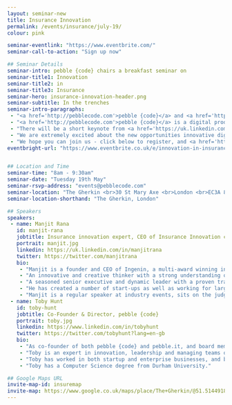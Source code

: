 ```yaml
---
layout: seminar-new
title: Insurance Innovation
permalink: /events/insurance/july-19/
colour: pink

seminar-eventlink: "https://www.eventbrite.com/"
seminar-call-to-action: "Sign up now"

## Seminar Details
seminar-intro: pebble {code} chairs a breakfast seminar on
seminar-title1: Innovation
seminar-title2: in
seminar-title3: Insurance
seminar-hero: insurance-innovation-header.png
seminar-subtitle: In the trenches
seminar-intro-paragraphs:
 - "<a href='http://pebblecode.com'>pebble {code}</a> and <a href='http://www.ingenin.com/'>Ingenin</a> invite you to join us for a breakfast seminar at <a href='http://searcys.co.uk/venues/the-gherkin/'>Searcys</a> in the Gherkin to discuss the future of technology and innovation in insurance."
 - "<a href='http://pebblecode.com'>pebble {code}</a> is a digital product innovation consultancy with expertise in UX, design and Lean product development. <a href='http://www.ingenin.com/'>Ingenin</a> helps forward thinking insurers create innovative propositions for the constantly connected consumer by advising on disruptive technologies and business models."
 - "There will be a short keynote from <a href='https://uk.linkedin.com/in/manjitrana'>Manjit Rana</a>, Founder & CEO of <a href='http://www.ingenin.com/'>Ingenin</a>, followed by a roundtable discussion, chaired by <a href='http://pebblecode.com'>pebble {code}</a> Co-founder, <a href='https://www.linkedin.com/in/tobyhunt'>Toby Hunt</a>. We have invited a small number of industry movers and shakers to facilitate connections and debate, and ultimately uncover the secret sauce for making innovation happen in insurance."
 - "We are extremely excited about the new opportunities innovative digital solutions can provide in the insurance space and we look forward to discussing it with you."
 - "We hope you can join us - click below to register, and <a href='http://pebblecode.com/events/insurance-seminar/'>here</a> to check out a short video of our last event."
eventbright-url: "https://www.eventbrite.co.uk/e/innovation-in-insurance-tickets-26147397570"


## Location and Time
seminar-time: "8am - 9:30am"
seminar-date: "Tuesday 19th May"
seminar-rsvp-address: "events@pebblecode.com"
seminar-location: "The Gherkin <br>30 St Mary Axe <br>London <br>EC3A 8EP"
seminar-location-shorthand: "The Gherkin, London"

## Speakers
speakers:
 - name: Manjit Rana
   id: manjit-rana
   jobtitle: Insurance innovation expert, CEO of Insurance Innovation consultancy, Ingenin and MD Internet Kit Ltd
   portrait: manjit.jpg
   linkedin: https://uk.linkedin.com/in/manjitrana
   twitter: https://twitter.com/manjitrana
   bio:
    - "Manjit is a founder and CEO of Ingenin, a multi-award winning innovation consultancy created to help insurers grow their businesses through the adoption of disruptive technologies and innovative business models."
    - "An innovative and creative thinker with a strong understanding of trends, developments and issues in the insurance sector in the UK and internationally having worked in the UK, USA and APAC regions and widely considered an expert and thought leader on technology based innovation in the insurance sector."
    - "A seasoned senior executive and dynamic leader with a proven track record of management success in both start-up and corporate arena’s and over 25 years experience of technology based proposition development."
    - "He has created a number of start-ups as well as working for large corporates such as CSC, Fujitsu Consulting and AXA Insurance where he was recruited to help create the AXA Innovation Hub."
    - "Manjit is a regular speaker at industry events, sits on the judging panels of industry awards and is an advisor and mentor to several start-ups."
 - name: Toby Hunt
   id: toby-hunt
   jobtitle: Co-Founder & Director, pebble {code}
   portrait: toby.jpg
   linkedin: https://www.linkedin.com/in/tobyhunt
   twitter: https://twitter.com/tobyhunt?lang=en-gb
   bio:
    - "As co-founder of both pebble {code} and pebble.it, and board member for various digital businesses, Toby is passionate about effecting positive change through the best use of technology and design."
    - "Toby is an expert in innovation, leadership and managing teams on rapid development projects, and regularly speaks on Lean Product Development and Startup acceleration."
    - "Toby has worked in both startup and enterprise businesses, and brings the best of both worlds to pebble and pebble's clients. He is excited about helping businesses in the insurance industry understand their customers and users, and use technology to differentiate and win!"
    - "Toby has a Computer Science degree from Durham University."

## Google Maps URL
invite-map-id: insuremap
invite-map: https://www.google.co.uk/maps/place/The+Gherkin/@51.5144918,-0.0803065,15z/data=!4m2!3m1!1s0x0:0x5c81b8a1a822fda8?sa=X&ved=0ahUKEwjJzNP_lO3LAhWJ5xoKHcemB-IQ_BIIiwEwEQ
---
```

